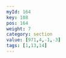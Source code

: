 ```yaml
---
myId: 164
key: 108
pos: 164
weight: 7
category: section
value: [971,4,-1,-3]
tags: [1,13,14]
---
```

